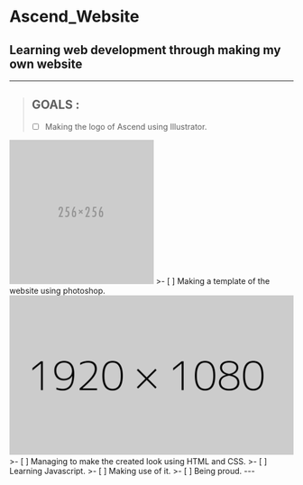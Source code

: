 Ascend_Website
===
Learning web development through making my own website
---
---
>## **GOALS** :
>- [ ] Making the logo of Ascend using Illustrator.  
<img src="./Placeholder_icon.png" alt="Logo template placeholder" width="256"/>
>- [ ] Making a template of the website using photoshop.  
<img src="./Placeholder.png" alt="Webdesign Template Placeholder" width="512"/>
>- [ ] Managing to make the created look using HTML and CSS.
>- [ ] Learning Javascript.
>- [ ] Making use of it.
>- [ ] Being proud.
---
